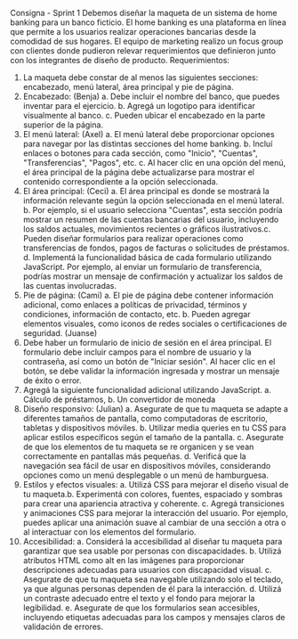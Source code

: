 Consigna - Sprint 1
Debemos diseñar la maqueta de un sistema de home banking para un banco ficticio. El
home banking es una plataforma en línea que permite a los usuarios realizar
operaciones bancarias desde la comodidad de sus hogares. El equipo de marketing
realizo un focus group con clientes donde pudieron relevar requerimientos que
definieron junto con los integrantes de diseño de producto.
Requerimientos:
1. La maqueta debe constar de al menos las siguientes secciones: encabezado,
menú lateral, área principal y pie de página.
2. Encabezado:  (Benja)
a. Debe incluir el nombre del banco, que puedes inventar para el
ejercicio.
b. Agregá un logotipo para identificar visualmente al banco.
c. Pueden ubicar el encabezado en la parte superior de la página.
3. El menú lateral: (Axel)
a. El menú lateral debe proporcionar opciones para navegar por las
distintas secciones del home banking.
b. Incluí enlaces o botones para cada sección, como "Inicio", "Cuentas",
"Transferencias", "Pagos", etc.
c. Al hacer clic en una opción del menú, el área principal de la página
debe actualizarse para mostrar el contenido correspondiente a la opción
seleccionada.
4. El área principal: (Ceci)
a. El área principal es donde se mostrará la información relevante según
la opción seleccionada en el menú lateral.
b. Por ejemplo, si el usuario selecciona "Cuentas", esta sección podría
mostrar un resumen de las cuentas bancarias del usuario, incluyendo los
saldos actuales, movimientos recientes o gráficos ilustrativos.c. Pueden diseñar formularios para realizar operaciones como
transferencias de fondos, pagos de facturas o solicitudes de préstamos.
d. Implementá la funcionalidad básica de cada formulario utilizando
JavaScript. Por ejemplo, al enviar un formulario de transferencia, podrías
mostrar un mensaje de confirmación y actualizar los saldos de las cuentas
involucradas.
5. Pie de página:  (Cami)
a. El pie de página debe contener información adicional, como enlaces a
políticas de privacidad, términos y condiciones, información de contacto, etc.
b. Pueden agregar elementos visuales, como iconos de redes sociales o
certificaciones de seguridad.
(Juanse)
7. Debe haber un formulario de inicio de sesión en el área principal. El formulario
debe incluir campos para el nombre de usuario y la contraseña, así como un botón de
"Iniciar sesión". Al hacer clic en el botón, se debe validar la información ingresada y
mostrar un mensaje de éxito o error.
8. Agregá la siguiente funcionalidad adicional utilizando JavaScript.
a. Cálculo de préstamos,
b. Un convertidor de moneda
9. Diseño responsivo: (Julian)
a. Asegurate de que tu maqueta se adapte a diferentes tamaños de
pantalla, como computadoras de escritorio, tabletas y dispositivos móviles.
b. Utilizar media queries en tu CSS para aplicar estilos específicos según
el tamaño de la pantalla.
c. Asegurate de que los elementos de tu maqueta se re organicen y se
vean correctamente en pantallas más pequeñas.
d. Verificá que la navegación sea fácil de usar en dispositivos móviles,
considerando opciones como un menú desplegable o un menú de hamburguesa.
10. Estilos y efectos visuales:
a. Utilizá CSS para mejorar el diseño visual de tu maqueta.b. Experimentá con colores, fuentes, espaciado y sombras para crear
una apariencia atractiva y coherente.
c. Agregá transiciones y animaciones CSS para mejorar la interacción
del usuario. Por ejemplo, puedes aplicar una animación suave al cambiar de una
sección a otra o al interactuar con los elementos del formulario.
11. Accesibilidad:
a. Considerá la accesibilidad al diseñar tu maqueta para garantizar que
sea usable por personas con discapacidades.
b. Utilizá atributos HTML como alt en las imágenes para proporcionar
descripciones adecuadas para usuarios con discapacidad visual.
c. Asegurate de que tu maqueta sea navegable utilizando solo el teclado,
ya que algunas personas dependen de él para la interacción.
d. Utilizá un contraste adecuado entre el texto y el fondo para mejorar la
legibilidad.
e. Asegurate de que los formularios sean accesibles, incluyendo
etiquetas adecuadas para los campos y mensajes claros de validación de
errores.
